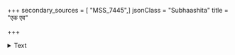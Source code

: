 +++
secondary_sources = [ "MSS_7445",]
jsonClass = "Subhaashita"
title = "एक एव"

+++

<details><summary>Text</summary>

एक एव खगो मानी वने वसति चातकः।  
पिपासितो वा म्रियते याचते वा पुरंदरम्॥
</details>
